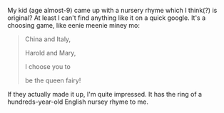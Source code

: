 My kid (age almost-9) came up with a nursery rhyme which I think(?) is original? At least I can't find anything like it on a quick google. It's a choosing game, like eenie meenie miney mo:

> China and Italy,
> 
> Harold and Mary,
> 
> I choose you to
> 
> be the queen fairy!

If they actually made it up, I'm quite impressed. It has the ring of a hundreds-year-old English nursey rhyme to me.

